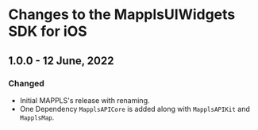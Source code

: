# Changes to the MapplsUIWidgets SDK for iOS

## 1.0.0 - 12 June, 2022

### Changed

- Initial MAPPLS's release with renaming.
- One Dependency `MapplsAPICore` is added along with `MapplsAPIKit` and `MapplsMap`.
